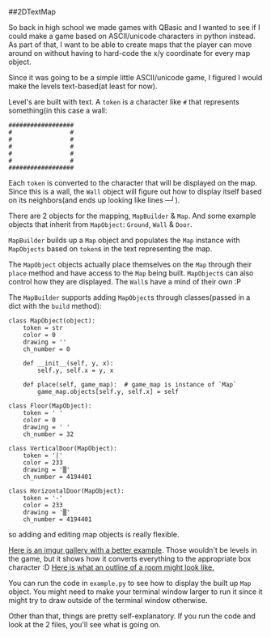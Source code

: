 ##2DTextMap

So back in high school we made games with QBasic and I wanted to see if I could make a game based on ASCII/unicode characters in python instead.  As part of that, I want to be able to create maps that the player can move around on without having to hard-code the x/y coordinate for every map object.

Since it was going to be a simple little ASCII/unicode game, I figured I would make the levels text-based(at least for now).

Level's are built with text.  A `token` is a character like `#` that represents something(in this case a wall:

    ##################
    #                #
    #                #
    #                #
    #                #
    #                #
    ##################

Each `token` is converted to the character that will be displayed on the map.  Since this is a wall, the `Wall` object will figure out how to display itself based on its neighbors(and ends up looking like lines ─┘).

There are 2 objects for the mapping, `MapBuilder` & `Map`.
And some example objects that inherit from `MapObject`: `Ground`, `Wall` & `Door`.

`MapBuilder` builds up a `Map` object and populates the `Map` instance with `MapObjects` based on `token`s in the text representing the map.

The `MapObject` objects actually place themselves on the `Map` through their `place` method and have access to the `Map` being built. `MapObject`s can also control how they are displayed.  The `Wall`s have a mind of their own :P

The `MapBuilder` supports adding `MapObject`s through classes(passed in a dict with the `build` method):

    class MapObject(object):
        token = str
        color = 0
        drawing = ''
        ch_number = 0
    
        def __init__(self, y, x):
            self.y, self.x = y, x
    
        def place(self, game_map):  # game_map is instance of `Map`
            game_map.objects[self.y, self.x] = self

    class Floor(MapObject):
        token = ' '
        color = 0
        drawing = ' '
        ch_number = 32

    class VerticalDoor(MapObject):
        token = '|'
        color = 233
        drawing = '▒'
        ch_number = 4194401

    class HorizontalDoor(MapObject):
        token = '-'
        color = 233
        drawing = '▒'
        ch_number = 4194401

so adding and editing map objects is really flexible.

[Here is an imgur gallery with a better example](http://imgur.com/gallery/NUvXy).  Those wouldn't be levels in the game, but it shows how it converts everything to the appropriate box character :D  [Here is what an outline of a room might look like.](http://imgur.com/gallery/KtLRz)

You can run the code in `example.py` to see how to display the built up `Map` object.  You might need to make your terminal window larger to run it since it might try to draw outside of the terminal window otherwise.

Other than that, things are pretty self-explanatory.  If you run the code and look at the 2 files, you'll see what is going on.
